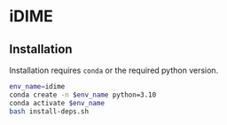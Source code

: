 # iDIME

## Installation

Installation requires `conda` or the required python version.

```bash
env_name=idime
conda create -n $env_name python=3.10
conda activate $env_name
bash install-deps.sh
```